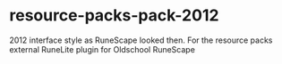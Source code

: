 # resource-packs-pack-2012
2012 interface style as RuneScape looked then. For the resource packs external RuneLite plugin for Oldschool RuneScape 
